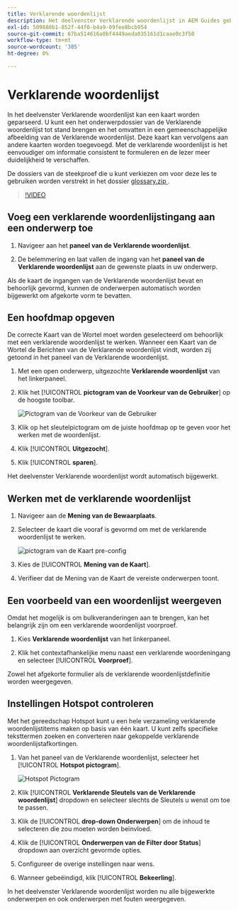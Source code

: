 ```yaml
---
title: Verklarende woordenlijst
description: Het deelvenster Verklarende woordenlijst in AEM Guides gebruiken
exl-id: 509880b1-852f-44f0-b4a9-09fee8bcb954
source-git-commit: 67ba514616a0bf4449aeda035161d1caae0c3f50
workflow-type: tm+mt
source-wordcount: '385'
ht-degree: 0%

---
```


# Verklarende woordenlijst

In het deelvenster Verklarende woordenlijst kan een kaart worden geparseerd. U kunt een het onderwerpdossier van de Verklarende woordenlijst tot stand brengen en het omvatten in een gemeenschappelijke afbeelding van de Verklarende woordenlijst. Deze kaart kan vervolgens aan andere kaarten worden toegevoegd. Met de verklarende woordenlijst is het eenvoudiger om informatie consistent te formuleren en de lezer meer duidelijkheid te verschaffen.

De dossiers van de steekproef die u kunt verkiezen om voor deze les te gebruiken worden verstrekt in het dossier [ glossary.zip ](assets/glossary.zip).

>[!VIDEO](https://video.tv.adobe.com/v/342765?quality=12&learn=on)

## Voeg een verklarende woordenlijstingang aan een onderwerp toe

1. Navigeer aan het **paneel van de Verklarende woordenlijst**.

1. De belemmering en laat vallen de ingang van het **paneel van de Verklarende woordenlijst** aan de gewenste plaats in uw onderwerp.

Als de kaart de ingangen van de Verklarende woordenlijst bevat en behoorlijk gevormd, kunnen de onderwerpen automatisch worden bijgewerkt om afgekorte vorm te bevatten.

## Een hoofdmap opgeven

De correcte Kaart van de Wortel moet worden geselecteerd om behoorlijk met een verklarende woordenlijst te werken. Wanneer een Kaart van de Wortel de Berichten van de Verklarende woordenlijst vindt, worden zij getoond in het paneel van de Verklarende woordenlijst.

1. Met een open onderwerp, uitgezochte **Verklarende woordenlijst** van het linkerpaneel.

1. Klik het [!UICONTROL **pictogram van de Voorkeur van de Gebruiker**] op de hoogste toolbar.

   ![ Pictogram van de Voorkeur van de Gebruiker ](images/reuse/user-prefs-icon.png)

1. Klik op het sleutelpictogram om de juiste hoofdmap op te geven voor het werken met de woordenlijst.

1. Klik [!UICONTROL **Uitgezocht**].

1. Klik [!UICONTROL **sparen**].

Het deelvenster Verklarende woordenlijst wordt automatisch bijgewerkt.

## Werken met de verklarende woordenlijst

1. Navigeer aan de **Mening van de Bewaarplaats**.

1. Selecteer de kaart die vooraf is gevormd om met de verklarende woordenlijst te werken.

   ![ pictogram van de Kaart pre-config ](images/lesson-10/preconfig-map.png)

1. Kies de [!UICONTROL **Mening van de Kaart**].

1. Verifieer dat de Mening van de Kaart de vereiste onderwerpen toont.

## Een voorbeeld van een woordenlijst weergeven

Omdat het mogelijk is om bulkveranderingen aan te brengen, kan het belangrijk zijn om een verklarende woordenlijst voorproef.

1. Kies **Verklarende woordenlijst** van het linkerpaneel.

1. Klik het contextafhankelijke menu naast een verklarende woordeningang en selecteer [!UICONTROL **Voorproef**].

Zowel het afgekorte formulier als de verklarende woordenlijstdefinitie worden weergegeven.

## Instellingen Hotspot controleren

Met het gereedschap Hotspot kunt u een hele verzameling verklarende woordenlijstitems maken op basis van één kaart. U kunt zelfs specifieke teksttermen zoeken en converteren naar gekoppelde verklarende woordenlijstafkortingen.

1. Van het paneel van de Verklarende woordenlijst, selecteer het [!UICONTROL **Hotspot pictogram**].

   ![ Hotspot Pictogram ](images/lesson-10/hotspot-icon.png)

1. Klik [!UICONTROL **Verklarende Sleutels van de Verklarende woordenlijst**] dropdown en selecteer slechts de Sleutels u wenst om toe te passen.

1. Klik de [!UICONTROL **drop-down Onderwerpen**] om de inhoud te selecteren die zou moeten worden beïnvloed.

1. Klik de [!UICONTROL **Onderwerpen van de Filter door Status**] dropdown aan overzicht gevormde opties.

1. Configureer de overige instellingen naar wens.

1. Wanneer gebeëindigd, klik [!UICONTROL **Bekeerling**].

In het deelvenster Verklarende woordenlijst worden nu alle bijgewerkte onderwerpen en ook onderwerpen met fouten weergegeven.
